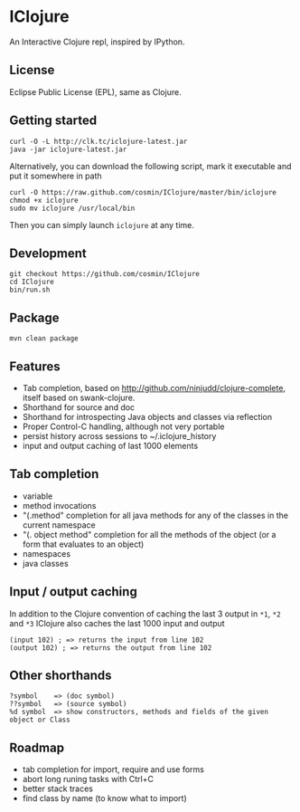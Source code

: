 # IClojure

An Interactive Clojure repl, inspired by IPython.

## License

Eclipse Public License (EPL), same as Clojure.

## Getting started

```
curl -O -L http://clk.tc/iclojure-latest.jar
java -jar iclojure-latest.jar
```

Alternatively, you can download the following script, mark it executable and put it somewhere in path

```
curl -O https://raw.github.com/cosmin/IClojure/master/bin/iclojure
chmod +x iclojure
sudo mv iclojure /usr/local/bin
```

Then you can simply launch `iclojure` at any time.

## Development

    git checkout https://github.com/cosmin/IClojure
    cd IClojure
    bin/run.sh

## Package

    mvn clean package

## Features

- Tab completion, based on http://github.com/ninjudd/clojure-complete, itself based on swank-clojure.
- Shorthand for source and doc
- Shorthand for introspecting Java objects and classes via reflection
- Proper Control-C handling, although not very portable
- persist history across sessions to ~/.iclojure_history
- input and output caching of last 1000 elements

## Tab completion

- variable
- method invocations
- "(.method" completion for all java methods for any of the classes in the current namespace
- "(. object method" completion for all the methods of the object (or a form that evaluates to an object)
- namespaces
- java classes

## Input / output caching

In addition to the Clojure convention of caching the last 3 output in `*1`, `*2` and `*3` IClojure also caches the last 1000 input and output

```
(input 102) ; => returns the input from line 102
(output 102) ; => returns the output from line 102
```

## Other shorthands

    ?symbol    => (doc symbol)
    ??symbol   => (source symbol)
    %d symbol  => show constructors, methods and fields of the given object or Class

## Roadmap

- tab completion for import, require and use forms
- abort long runing tasks with Ctrl+C
- better stack traces
- find class by name (to know what to import)
